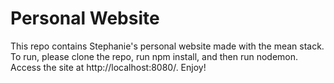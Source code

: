 # Personal Website

This repo contains Stephanie's personal website made with the mean stack. To run, please clone the repo, run npm install, and then run nodemon. Access the site at http://localhost:8080/. Enjoy!